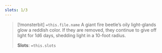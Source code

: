 ```yaml
---
slots: 1/3
---
```


> [!monsterbit] `=this.file.name`
> A giant fire beetle’s oily light-glands glow a reddish color. If they are removed, they continue to give off light for 1d6 days, shedding light in a 10-foot radius.
> 
> **Slots**: `=this.slots`
